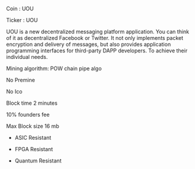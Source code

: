 Coin :  UOU

Ticker : UOU

UOU is a new decentralized messaging platform application. You can think of it as decentralized Facebook or Twitter. It not only implements packet encryption and delivery of messages, but also provides application programming interfaces for third-party DAPP developers. To achieve their individual needs.

   Mining algorithm: POW chain pipe algo
   
No Premine

No Ico

Block time 2 minutes

10% founders fee

Max Block size 16 mb

- ASIC Resistant

- FPGA Resistant

- Quantum Resistant



